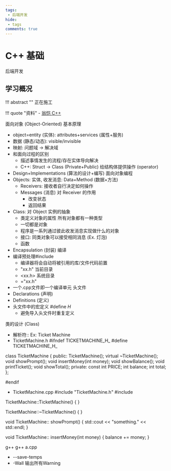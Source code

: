 ```yaml
---
tags:
 - 后端开发
hide: 
 - tags
comments: true
---
```

# C++ 基础
<div class="badges">
<span class="badge badge1">后端开发</span>
</div>

## 学习概况
!!! abstract ""
    正在施工

!!! quote "资料"
    - [翁恺 C++](https://www.bilibili.com/video/BV1dE41167hJ/?spm_id_from=333.337.search-card.all.click&vd_source=e81e93bc6892fd0d7e19b265d26a2b3a)

面向对象 (Object-Oriented)
基本原理
- object=entity (实体): attributes+services (属性+服务)
- 数据 (静态/动态): visible/invisible
- 映射: 问题域 -> 解决域
- 和面向过程的区别
  - 描述事情发生的流程/存在实体导向解决
  - C++: Struct -> Class (Private+Public) 给结构体提供操作 (operator)
- Design+Implementations (算法的设计+编写)
面向对象编程
- Objects: 实体, 收发消息: Data+Method (数据+方法)
  - Receivers: 接收者自行决定如何操作
  - Messages (消息) 对 Receiver 的作用
    - 改变状态
    - 返回结果
- Class: 对 Object 实例的抽象
  - 类定义对象的属性 所有对象都有一种类型
  - 一切都是对象
  - 程序是一系列通过彼此收发消息实现做什么的对象
  - 接口: 同类对象可以接受相同消息 (Ex. 灯泡)
  - 函数
- Encapsulation (封装)
编译
- 编译预处理#include
  - 编译器将会自动将被引用的库/文件代码前置
  - "xx.h" 当前目录
  - <xx.h> 系统目录
  - <xx>="xx.h"
- 一个.cpp文件即一个编译单元
头文件
- Declarations (声明)
- Definitions (定义)
- 头文件中的宏定义 #define _H_ 
  - 避免导入头文件时重复定义

类的设计 (Class)
- 解析符::
Ex: Ticket Machine
- TicketMachine.h
#ifndef TICKETMACHINE_H_
#define TICKETMACHINE_H_

class TicketMachine {
public:
    TicketMachine();
    virtual ~TicketMachine();
    void showPrompt();
    void insertMoney(int money);
    void showBalance();
    void printTicket();
    void showTotal();
private:
    const int PRICE;
    int balance;
    int total;
};

#endif
- TicketMachine.cpp
#include "TicketMachine.h"
#include <iostream>

TicketMachine::TicketMachine() {
}

TicketMachine::~TicketMachine() {
}

void TicketMachine:: showPrompt() {
    std::cout << "something." << std::endl;
}

void TicketMachine:: insertMoney(int money) {
    balance += money;
}

g++
g++ a.cpp
- --save-temps
- -Wall 输出所有Warning